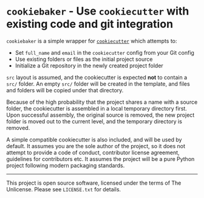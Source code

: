# `cookiebaker` - Use `cookiecutter` with existing code and git integration

`cookiebaker` is a simple wrapper for [`cookiecutter`](https://github.com/cookiecutter/cookiecutter) which attempts to:

* Set `full_name` and `email` in the `cookiecutter` config from your Git config
* Use existing folders or files as the initial project source
* Initialize a Git repository in the newly created project folder

`src` layout is assumed, and the cookiecutter is expected **not** to contain a `src/` folder. An empty `src/` folder will be created in the template, and files and folders will be copied under that directory.

Because of the high probability that the project shares a name with a source folder, the cookiecutter is assembled in a local temporary directory first. Upon successful assembly, the original source is removed, the new project folder is moved out to the current level, and the temporary directory is removed.

A simple compatible cookiecutter is also included, and will be used by default. It assumes you are the sole author of the project, so it does not attempt to provide a code of conduct, contributor license agreement, guidelines for contributors etc. It assumes the project will be a pure Python project following modern packaging standards.

----

This project is open source software, licensed under the terms of The Unlicense.
Please see `LICENSE.txt` for details.
